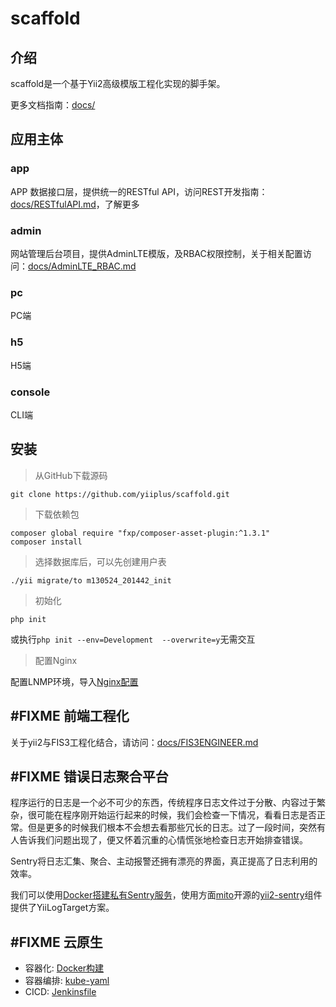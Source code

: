 # scaffold

## 介绍
scaffold是一个基于Yii2高级模版工程化实现的脚手架。

更多文档指南：[docs/](https://github.com/yiiplus/scaffold/tree/master/docs)

## 应用主体
### app
APP 数据接口层，提供统一的RESTful API，访问REST开发指南：[docs/RESTfulAPI.md](https://github.com/yiiplus/scaffold/blob/master/docs/RESTfulAPI.md)，了解更多
### admin
网站管理后台项目，提供AdminLTE模版，及RBAC权限控制，关于相关配置访问：[docs/AdminLTE_RBAC.md](https://github.com/yiiplus/scaffold/blob/master/docs/AdminLTE_RBAC.md)
### pc
PC端
### h5
H5端
### console
CLI端

## 安装
> 从GitHub下载源码

	git clone https://github.com/yiiplus/scaffold.git

> 下载依赖包

	composer global require "fxp/composer-asset-plugin:^1.3.1"
	composer install

> 选择数据库后，可以先创建用户表

	./yii migrate/to m130524_201442_init

> 初始化

	php init
或执行`php init --env=Development  --overwrite=y`无需交互

> 配置Nginx

配置LNMP环境，导入[Nginx配置](https://raw.githubusercontent.com/yiiplus/scaffold/master/confs/nginx_confs/scaffold.local.conf)

## #FIXME 前端工程化
关于yii2与FIS3工程化结合，请访问：[docs/FIS3ENGINEER.md](https://github.com/yiiplus/scaffold/blob/master/docs/FIS3ENGINEER.md)

## #FIXME 错误日志聚合平台

程序运行的日志是一个必不可少的东西，传统程序日志文件过于分散、内容过于繁杂，很可能在程序刚开始运行起来的时候，我们会检查一下情况，看看日志是否正常。但是更多的时候我们根本不会想去看那些冗长的日志。过了一段时间，突然有人告诉我们问题出现了，便又怀着沉重的心情慌张地检查日志开始排查错误。

Sentry将日志汇集、聚合、主动报警还拥有漂亮的界面，真正提高了日志利用的效率。

我们可以使用[Docker搭建私有Sentry服务](https://juejin.im/post/5a992115f265da239f06d0d7)，使用方面[mito](mito.hu)开源的[yii2-sentry](https://github.com/hellowearemito/yii2-sentry)组件提供了YiiLogTarget方案。

## #FIXME 云原生

- 容器化: [Docker构建](https://github.com/yiiplus/scaffold/tree/master/kube-yaml/docker_builder)
- 容器编排: [kube-yaml](https://github.com/yiiplus/scaffold/tree/master/kube-yaml)
- CICD: [Jenkinsfile](https://raw.githubusercontent.com/yiiplus/scaffold/master/Jenkinsfile)
